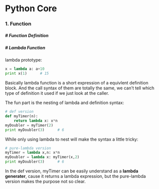 # Python Core

### 1. Function

##### # Function Definition





##### # Lambda Function

lambda prototype:

```python
x = lambda a: a+10
print x(1)		# 15
```

Basically lambda function is a short expression of a equivlent definition block. And the call syntax of them are totally the same, we can't tell which type of definition it used if we just look at the caller.



The fun part is the nesting of lambda and definition syntax:

```python
# def version
def myTimer(n):
	return lambda x: x*n
myDoubler = myTimer(2)
print myDoubler(3)		# 6
```

While only using lambda to nest will make the syntax a little tricky:

```python
# pure-lambda version
myTimer = lambda x,n: x*n
myDoubler = lambda x: myTimer(x,2)
print myDoubler(3)		# 6
```

In the def version, myTimer can be easily understand as a **lambda generater**, cause it returns a lambda expression, but the pure-lambda version makes the purpose not so clear.

